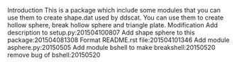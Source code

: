 Introduction
    This is a package which include some modules that you can use them to create shape.dat used by ddscat.
    You can use them to create hollow sphere, break hollow sphere and triangle plate.
Modification
    Add description to setup.py:201504100807
    Add shape sphere to this package:201504081308
    Format README.rst file:201504101346
    Add module asphere.py:20150505
    Add module bshell to make breakshell:20150520
    remove bug of bshell:20150520
